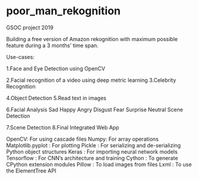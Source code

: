 # poor_man_rekognition
GSOC project 2019

Building a free version of Amazon rekognition with maximum possible feature during a 3 months’ time span.

Use-cases:

1.Face and Eye Detection using OpenCV

2.Facial recognition of a video using deep metric learning
3.Celebrity Recognition
 
4.Object Detection
5.Read text in images
 
6.Facial Analysis
 Sad
 Happy
 Angry
 Disgust
 Fear
 Surprise
 Neutral
 Scene Detection
 
7.Scene Detection
8.Final Integrated Web App

OpenCV: For using cascade files
 Numpy: For array operations
Matplotlib.pyplot : For plotting
Pickle : For serializing and de-serializing Python object structures
Keras : For importing neural network models 
Tensorflow : For CNN’s architecture and training
Cython :  To generate CPython extension modules
Pillow : To load images from files
Lxml : To use the ElementTree API
